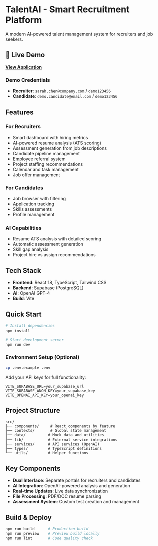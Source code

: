 # TalentAI - Smart Recruitment Platform

A modern AI-powered talent management system for recruiters and job seekers.

## 🚀 Live Demo

**[View Application](https://talentai-smart-recru-xq3x.bolt.host)**

### Demo Credentials
- **Recruiter**: `sarah.chen@company.com` / `demo123456`
- **Candidate**: `demo.candidate@email.com` / `demo123456`

## Features

### For Recruiters
- Smart dashboard with hiring metrics
- AI-powered resume analysis (ATS scoring)
- Assessment generation from job descriptions
- Candidate pipeline management
- Employee referral system
- Project staffing recommendations
- Calendar and task management
- Job offer management

### For Candidates
- Job browser with filtering
- Application tracking
- Skills assessments
- Profile management

### AI Capabilities
- Resume ATS analysis with detailed scoring
- Automatic assessment generation
- Skill gap analysis
- Project hire vs assign recommendations

## Tech Stack

- **Frontend**: React 18, TypeScript, Tailwind CSS
- **Backend**: Supabase (PostgreSQL)
- **AI**: OpenAI GPT-4
- **Build**: Vite

## Quick Start

```bash
# Install dependencies
npm install

# Start development server
npm run dev
```

### Environment Setup (Optional)
```bash
cp .env.example .env
```

Add your API keys for full functionality:
```env
VITE_SUPABASE_URL=your_supabase_url
VITE_SUPABASE_ANON_KEY=your_supabase_key
VITE_OPENAI_API_KEY=your_openai_key
```

## Project Structure

```
src/
├── components/     # React components by feature
├── contexts/       # Global state management
├── data/          # Mock data and utilities
├── lib/           # External service integrations
├── services/      # API services (OpenAI)
├── types/         # TypeScript definitions
└── utils/         # Helper functions
```

## Key Components

- **Dual Interface**: Separate portals for recruiters and candidates
- **AI Integration**: OpenAI-powered analysis and generation
- **Real-time Updates**: Live data synchronization
- **File Processing**: PDF/DOC resume parsing
- **Assessment System**: Custom test creation and management

## Build & Deploy

```bash
npm run build      # Production build
npm run preview    # Preview build locally
npm run lint       # Code quality check
```
